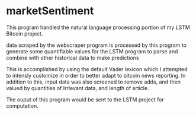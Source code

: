 # marketSentiment

This program handled the natural language processing portion of my LSTM Bitcoin project.

data scraped by the webscraper program is processed by this program to generate some quantifiable values for the LSTM program to parse and combine with other historical data to make predictions 

This is accomplished by using the default Vader lexicon which I attempted to intensly customize in order to better adapt to bitcoin news reporting. 
In addition to this, input data was also screened to remove adds, and then valued by quantities of Irrlevant data, and length of article. 

The ouput of this program would be sent to the LSTM project for computation. 
